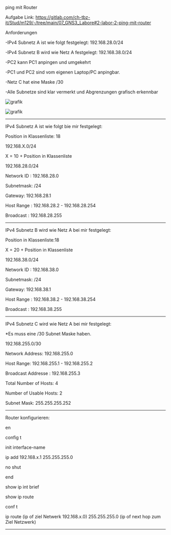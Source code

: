 
ping mit Router

Aufgabe Link:
https://gitlab.com/ch-tbz-it/Stud/m129/-/tree/main/07_GNS3_Labore#2-labor-2-ping-mit-router


Anforderungen

-IPv4 Subnetz A ist wie folgt festgelegt: 192.168.28.0/24


-IPv4 Subnetz B wird wie Netz A festgelegt: 192.168.38.0/24


-PC2 kann PC1 anpingen und umgekehrt

-PC1 und PC2 sind vom eigenen Laptop/PC anpingbar.

-Netz C hat eine Maske /30

-Alle Subnetze sind klar vermerkt und Abgrenzungen grafisch erkennbar






![grafik](https://user-images.githubusercontent.com/102586033/172212957-d41289e8-3944-4665-ad43-17ceb9939dbc.png)


![grafik](https://user-images.githubusercontent.com/102586033/172215294-3564f369-2bb8-4e29-ae62-e9414875ca72.png)




_____________________________
IPv4 Subnetz A ist wie folgt bie mir festgelegt:

Position in Klassenliste: 18

192.168.X.0/24

X = 10 + Position in Klassenliste

192.168.28.0/24

Network ID : 192.168.28.0

Subnetmask: /24 

Gateway: 192.168.28.1

Host Range : 192.168.28.2 - 192.168.28.254

Broadcast : 192.168.28.255
_______________________________



IPv4 Subnetz B wird wie Netz A bei mir festgelegt:

Position in Klassenliste:18
 
X = 20 + Position in Klassenliste

192.168.38.0/24


Network ID : 192.168.38.0

Subnetmask: /24 

Gateway: 192.168.38.1

Host Range : 192.168.38.2 - 192.168.38.254

Broadcast : 192.168.38.255

___________________________________

IPv4 Subnetz C wird wie Netz A bei mir festgelegt:

*Es muss eine /30 Subnet Maske haben.

192.168.255.0/30

Network Address:	192.168.255.0

Host Range:	192.168.255.1 - 192.168.255.2

Broadcast Addresse :	192.168.255.3

Total Number of Hosts:	4

Number of Usable Hosts:	2

Subnet Mask:	255.255.255.252

_______________________________

Router konfigurieren:

en

config t

init interface-name

ip add 192.168.x.1 255.255.255.0

no shut

end

show ip int brief

show ip route

conf t

ip route (ip of ziel Netwerk 192.168.x.0) 255.255.255.0  (ip of next hop zum Ziel Netzwerk)


_________________________________



